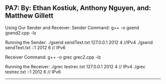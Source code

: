 PA7:
By: Ethan Kostiuk, Anthony Nguyen, and: Matthew Gillett
-------------------------------------------------------------------------------------------------------------------------
Using Our Sender and Receiver: 
Sender Command: 
g++ -o gsend gsend2.cpp -lz

Running the Sender:
./gsend sendText.txt 127.0.0.1 2012 4 //IPv4
./gsend sendText.txt ::1 2012 6 // IPv6

Receiver Command: 
g++ -o grec grec2.cpp -lz

Running the Receiver:
./grec testrec.txt 127.0.0.1 2012 4 // IPv4
./grec testrec.txt ::1 2012 6 // IPv6

-------------------------------------------------------------------------------------------------------------------------
